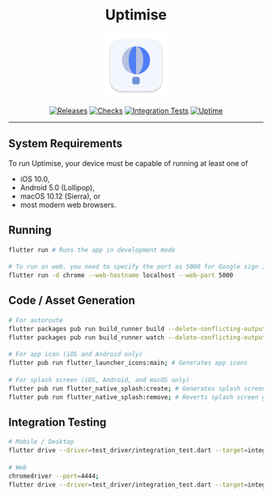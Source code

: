 <h1 align="center">Uptimise</h1>

<p align="center">
  <img src="https://github.com/uptimisers/uptimise/blob/main/macos/Runner/Assets.xcassets/AppIcon.appiconset/app_icon_512.png" alt="App Icon" width="128">
  <br>
</p>

<p align="center">
  <a href="https://github.com/uptimisers/uptimise/releases"><img src="https://img.shields.io/github/v/release/uptimisers/uptimise?include_prereleases" alt="Releases"></a>
  <a href="https://github.com/uptimisers/uptimise/actions/workflows/checks.yml"><img src="https://img.shields.io/github/workflow/status/uptimisers/uptimise/Checks/main?label=checks" alt="Checks"></a>
  <a href="https://github.com/uptimisers/uptimise/actions/workflows/integration-tests.yml"><img src="https://img.shields.io/github/workflow/status/uptimisers/uptimise/Integration%20Tests/main?label=integration%20tests" alt="Integration Tests"></a>
  <a href="https://stats.uptimerobot.com/EKGY3fWrrX"><img src="https://img.shields.io/uptimerobot/ratio/7/m788675632-34c4a32e58d037a3462a34dd" alt="Uptime"></a>
</p>

<hr>

## System Requirements

To run Uptimise, your device must be capable of running at least one of

- iOS 10.0,
- Android 5.0 (Lollipop),
- macOS 10.12 (Sierra), or
- most modern web browsers.

## Running

```bash
flutter run # Runs the app in development mode

# To run on web, you need to specify the port as 5000 for Google sign in to work
flutter run -d chrome --web-hostname localhost --web-port 5000
```

## Code / Asset Generation

```bash
# For autoroute
flutter packages pub run build_runner build --delete-conflicting-outputs; # Generates once
flutter packages pub run build_runner watch --delete-conflicting-outputs; # Generates upon file change

# For app icon (iOS and Android only)
flutter pub run flutter_launcher_icons:main; # Generates app icons

# For splash screen (iOS, Android, and macOS only)
flutter pub run flutter_native_splash:create; # Generates splash screen
flutter pub run flutter_native_splash:remove; # Reverts splash screen generation
```

## Integration Testing

```bash
# Mobile / Desktop
flutter drive --driver=test_driver/integration_test.dart --target=integration_test/app_test.dart -d [device_id];

# Web
chromedriver --port=4444;
flutter drive --driver=test_driver/integration_test.dart --target=integration_test/app_test.dart  -d web-server;
```

